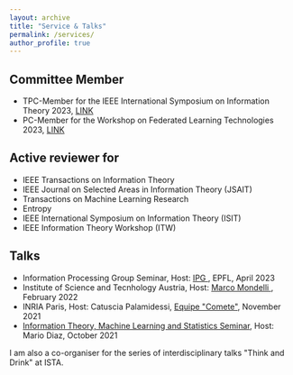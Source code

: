 ```yaml
---
layout: archive
title: "Service & Talks"
permalink: /services/
author_profile: true
---
```


<h2> Committee Member </h2>
<ul>
<li> TPC-Member for the IEEE International Symposium on Information Theory 2023, <a href="https://isit2023.org/organization/technical-program-committee">LINK</a></li>
<li> PC-Member for the Workshop on Federated Learning Technologies 2023, <a href="https://flw.di.unito.it/program-committee/">LINK</a></li>
</ul>

<h2>Active reviewer for</h2>
<ul>
<li> IEEE Transactions on Information Theory</li>
<li> IEEE Journal on Selected Areas in Information Theory (JSAIT) </li>
<li> Transactions on Machine Learning Research </li>
<li> Entropy </li>
<li> IEEE International Symposium on Information Theory (ISIT) </li>
<li> IEEE Information Theory Workshop (ITW) </li>
</ul>

<h2> Talks </h2>
<ul> 
<li> Information Processing Group Seminar, Host: <a href="https://www.epfl.ch/schools/ic/ipg/"> IPG </a> , EPFL, April 2023 </li>
<li> Institute of Science and Tecnhology Austria, Host: <a href="http://marcomondelli.com"> Marco Mondelli </a>,  February 2022  </li>
<li> INRIA Paris, Host: Catuscia Palamidessi, <a href="https://team.inria.fr/Comete/"> Equipe "Comete"</a>, November 2021  </li>
<li> <a href="https://mariodiaztorres.com/itmlss21f.html"> Information Theory, Machine Learning and Statistics Seminar</a>, Host: Mario Diaz, October 2021  </li>
</ul>

I am also a co-organiser for the series of interdisciplinary talks "Think and Drink" at ISTA.
